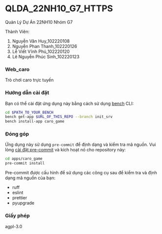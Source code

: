 # QLDA_22NH10_G7_HTTPS
Quản Lý Dự Án 22NH10 Nhóm G7

Thành Viên:
1. Nguyễn Văn Huy_102220108
2. Nguyễn Phan Thanh_102220126
3. Lễ Viết Vĩnh Phú_102220120
4. Lê Nguyễn Phúc Sinh_102220123

### Web_caro

Trò chơi caro trực tuyến

### Hướng dẫn cài đặt

Bạn có thể cài đặt ứng dụng này bằng cách sử dụng [bench](https://github.com/frappe/bench) CLI:

```bash
cd $PATH_TO_YOUR_BENCH
bench get-app $URL_OF_THIS_REPO --branch init_srv
bench install-app caro_game
```

### Đóng góp

Ứng dụng này sử dụng `pre-commit` để định dạng và kiểm tra mã nguồn. Vui lòng [cài đặt pre-commit](https://pre-commit.com/#installation) và kích hoạt nó cho repository này:

```bash
cd apps/caro_game
pre-commit install
```

Pre-commit được cấu hình để sử dụng các công cụ sau để kiểm tra và định dạng mã nguồn của bạn:

- ruff
- eslint
- prettier
- pyupgrade

### Giấy phép

agpl-3.0
